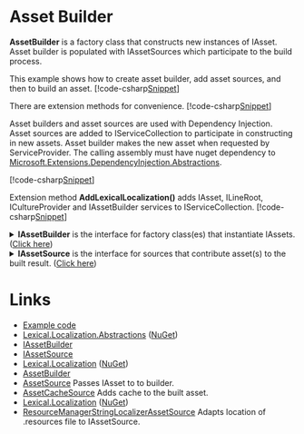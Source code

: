 ﻿# Asset Builder
**AssetBuilder** is a factory class that constructs new instances of IAsset. 
Asset builder is populated with IAssetSources which participate to the build process. 

This example shows how to create asset builder, add asset sources, and then to build an asset.
[!code-csharp[Snippet](Example_0.cs#Snippet)]

There are extension methods for convenience.
[!code-csharp[Snippet](Example_1.cs#Snippet)]

Asset builders and asset sources are used with Dependency Injection. 
Asset sources are added to IServiceCollection to participate in constructing in new assets.
Asset builder makes the new asset when requested by ServiceProvider.
The calling assembly must have nuget dependency to [Microsoft.Extensions.DependencyInjection.Abstractions](https://www.nuget.org/packages/Microsoft.Extensions.DependencyInjection.Abstractions/).

[!code-csharp[Snippet](Example_2.cs#Snippet)]

Extension method **AddLexicalLocalization()** adds IAsset, ILineRoot, ICultureProvider and IAssetBuilder services to IServiceCollection.
[!code-csharp[Snippet](Example_3.cs#Snippet)]

<details>
  <summary><b>IAssetBuilder</b> is the interface for factory class(es) that instantiate IAssets. (<u>Click here</u>)</summary>
[!code-csharp[Snippet](../../Lexical.Localization.Abstractions/Asset/IAssetBuilder.cs#interface)]
</details>
<details>
  <summary><b>IAssetSource</b> is the interface for sources that contribute asset(s) to the built result. (<u>Click here</u>)</summary>
[!code-csharp[Snippet](../../Lexical.Localization.Abstractions/Asset/IAssetSource.cs#interface)]
</details>

# Links
* [Example code](https://github.com/tagcode/Lexical.Localization/tree/master/docs/IAssetBuilder)
* [Lexical.Localization.Abstractions](https://github.com/tagcode/Lexical.Localization/tree/master/Lexical.Localization/Abstractions) ([NuGet](https://www.nuget.org/packages/Lexical.Localization.Abstractions/))
 * [IAssetBuilder](https://github.com/tagcode/Lexical.Localization/blob/master/Lexical.Localization.Abstractions/Asset/IAssetBuilder.cs)
 * [IAssetSource](https://github.com/tagcode/Lexical.Localization/blob/master/Lexical.Localization.Abstractions/Asset/IAssetSource.cs)
* [Lexical.Localization](https://github.com/tagcode/Lexical.Localization/tree/master/Lexical.Localization) ([NuGet](https://www.nuget.org/packages/Lexical.Localization/))
 * [AssetBuilder](https://github.com/tagcode/Lexical.Localization/tree/master/Lexical.Localization/Asset/AssetBuilder.cs)
 * [AssetSource](https://github.com/tagcode/Lexical.Localization/tree/master/Lexical.Localization/Asset/AssetSource.cs) Passes IAsset to to builder.
 * [AssetCacheSource](https://github.com/tagcode/Lexical.Localization/blob/master/Lexical.Localization/Asset/AssetCache.cs) Adds cache to the built asset. 
* [Lexical.Localization](https://github.com/tagcode/Lexical.Localization/tree/master/Lexical.Localization) ([NuGet](https://www.nuget.org/packages/Lexical.Localization/))
 * [ResourceManagerStringLocalizerAssetSource](https://github.com/tagcode/Lexical.Localization/blob/master/Lexical.Localization/LocalizationAsset/ResourceManagerStringLocalizerAssetSource.cs) Adapts location of .resources file to IAssetSource.
